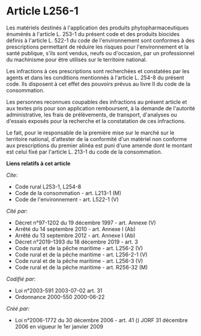 # Article L256-1

Les matériels destinés à l'application des produits phytopharmaceutiques énumérés à l'article L. 253-1 du présent code et des
produits biocides définis à l'article L. 522-1 du code de l'environnement sont conformes à des prescriptions permettant de
réduire les risques pour l'environnement et la santé publique, s'ils sont vendus, neufs ou d'occasion, par un professionnel
du machinisme pour être utilisés sur le territoire national.

Les infractions à ces prescriptions sont recherchées et constatées par les agents et dans les conditions mentionnés à
l'article L. 254-8 du présent code. Ils disposent à cet effet des pouvoirs prévus au livre II du code de la consommation.

Les personnes reconnues coupables des infractions au présent article et aux textes pris pour son application remboursent, à
la demande de l'autorité administrative, les frais de prélèvements, de transport, d'analyses ou d'essais exposés pour la
recherche et la constatation de ces infractions.

Le fait, pour le responsable de la première mise sur le marché sur le territoire national, d'attester de la conformité d'un
matériel non conforme aux prescriptions du premier alinéa est puni d'une amende dont le montant est celui fixé par l'article
L. 213-1 du code de la consommation.

**Liens relatifs à cet article**

_Cite_:

  - Code rural L253-1, L254-8
  - Code de la consommation - art. L213-1 (M)
  - Code de l'environnement - art. L522-1 (V)

_Cité par_:

  - Décret n°97-1202 du 19 décembre 1997 - art. Annexe (V)
  - Arrêté du 14 septembre 2010 - art. Annexe I (Ab)
  - Arrêté du 13 septembre 2012 - art. Annexe I (Ab)
  - Décret n°2019-1393 du 18 décembre 2019 - art. 3
  - Code rural et de la pêche maritime - art. L256-2 (V)
  - Code rural et de la pêche maritime - art. L256-2-1 (V)
  - Code rural et de la pêche maritime - art. L256-3 (V)
  - Code rural et de la pêche maritime - art. R256-32 (M)

_Codifié par_:

  - Loi n°2003-591 2003-07-02 art. 31
  - Ordonnance 2000-550 2000-06-22

_Créé par_:

  - Loi n°2006-1772 du 30 décembre 2006 - art. 41 () JORF 31 décembre 2006 en vigueur  le 1er janvier 2009
